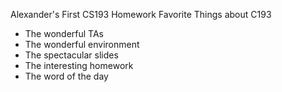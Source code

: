 Alexander's First CS193 Homework
Favorite Things about C193
- The wonderful TAs
- The wonderful environment
- The spectacular slides
- The interesting homework
- The word of the day
